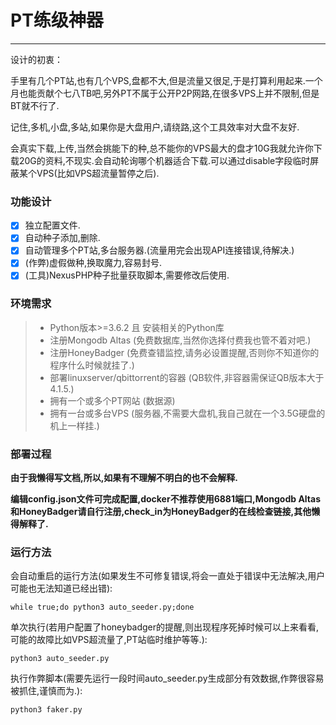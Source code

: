 # PT练级神器

------

设计的初衷：

手里有几个PT站,也有几个VPS,盘都不大,但是流量又很足,于是打算利用起来.一个月也能贡献个七八TB吧,另外PT不属于公开P2P网路,在很多VPS上并不限制,但是BT就不行了.

记住,多机,小盘,多站,如果你是大盘用户,请绕路,这个工具效率对大盘不友好.

会真实下载,上传,当然会挑能下的种,总不能你的VPS最大的盘才10G我就允许你下载20G的资料,不现实.会自动轮询哪个机器适合下载.可以通过disable字段临时屏蔽某个VPS(比如VPS超流量暂停之后).

### 功能设计

- [x] 独立配置文件.
- [x] 自动种子添加,删除.
- [x] 自动管理多个PT站,多台服务器.(流量用完会出现API连接错误,待解决.)
- [x] (作弊)虚假做种,换取魔力,容易封号.
- [x] (工具)NexusPHP种子批量获取脚本,需要修改后使用.

### 环境需求

> * Python版本>=3.6.2 且 安装相关的Python库
> * 注册Mongodb Altas (免费数据库,当然你选择付费我也管不着对吧.)
> * 注册HoneyBadger (免费查错监控,请务必设置提醒,否则你不知道你的程序什么时候就挂了.)
> * 部署linuxserver/qbittorrent的容器 (QB软件,非容器需保证QB版本大于4.1.5.)
> * 拥有一个或多个PT网站 (数据源)
> * 拥有一台或多台VPS (服务器,不需要大盘机,我自己就在一个3.5G硬盘的机上一样挂.)

### 部署过程

**由于我懒得写文档,所以,如果有不理解不明白的也不会解释.**

**编辑config.json文件可完成配置,docker不推荐使用6881端口,Mongodb Altas和HoneyBadger请自行注册,check_in为HoneyBadger的在线检查链接,其他懒得解释了.**

### 运行方法

会自动重启的运行方法(如果发生不可修复错误,将会一直处于错误中无法解决,用户可能也无法知道已经出错):
```shell
while true;do python3 auto_seeder.py;done
```

单次执行(若用户配置了honeybadger的提醒,则出现程序死掉时候可以上来看看,可能的故障比如VPS超流量了,PT站临时维护等等.):
```shell
python3 auto_seeder.py
```

执行作弊脚本(需要先运行一段时间auto_seeder.py生成部分有效数据,作弊很容易被抓住,谨慎而为.):
```shell
python3 faker.py
```
